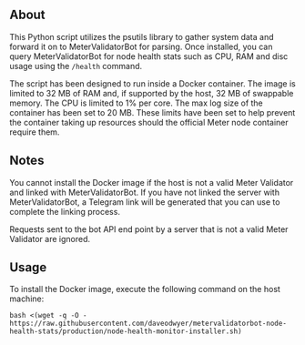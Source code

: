 ## About 

This Python script utilizes the psutils library to gather system data and forward it on to MeterValidatorBot for
parsing. Once installed, you can query MeterValidatorBot for node health stats such as CPU, RAM and disc usage using the
`/health` command.

The script has been designed to run inside a Docker container. The image is limited to 32 MB of RAM and, if supported by
the host, 32 MB of swappable memory. The CPU is limited to 1% per core. The max log size of the container has been set 
to 20 MB. These limits have been set to help prevent the container taking up resources should the official Meter node 
container require them.

## Notes
You cannot install the Docker image if the host is not a valid Meter Validator and linked with MeterValidatorBot. If you
have not linked the server with MeterValidatorBot, a Telegram link will be generated that you can use to complete the 
linking process.

Requests sent to the bot API end point 
by a server that is not a valid Meter Validator are ignored.

## Usage

To install the Docker image, execute the following command on the host machine:
```shell
bash <(wget -q -O - https://raw.githubusercontent.com/daveodwyer/metervalidatorbot-node-health-stats/production/node-health-monitor-installer.sh)
```
